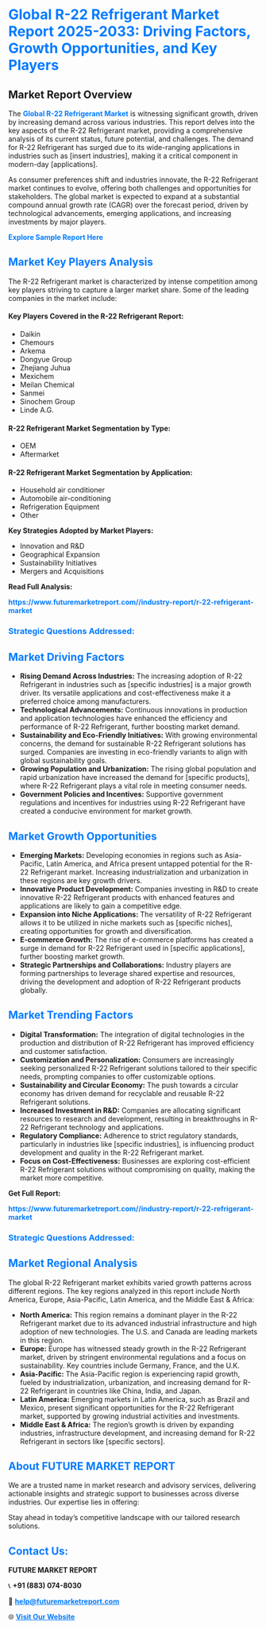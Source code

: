 <h1 style="color: #007BFF;">Global R-22 Refrigerant Market Report 2025-2033: Driving Factors, Growth Opportunities, and Key Players</h1>

<section id="overview">
<h2>Market Report Overview</h2>
<p>The <a href="https://www.futuremarketreport.com//industry-report/r-22-refrigerant-market" style="color: #007BFF; text-decoration: none;"><strong>Global R-22 Refrigerant Market</strong></a> is witnessing significant growth, driven by increasing demand across various industries. This report delves into the key aspects of the R-22 Refrigerant market, providing a comprehensive analysis of its current status, future potential, and challenges. The demand for R-22 Refrigerant has surged due to its wide-ranging applications in industries such as [insert industries], making it a critical component in modern-day [applications].</p>
<p>As consumer preferences shift and industries innovate, the R-22 Refrigerant market continues to evolve, offering both challenges and opportunities for stakeholders. The global market is expected to expand at a substantial compound annual growth rate (CAGR) over the forecast period, driven by technological advancements, emerging applications, and increasing investments by major players.</p>
</section>

<section id="overview">
<p><a href="https://www.futuremarketreport.com//request-sample/reportId=47389" style="color: #007BFF; text-decoration: none;"><strong>Explore Sample Report Here</strong></a></p>
</section>

<section id="key-players">
<h2 style="color: #007BFF;">Market Key Players Analysis</h2>
<p>The R-22 Refrigerant market is characterized by intense competition among key players striving to capture a larger market share. Some of the leading companies in the market include:</p>
<h4>Key Players Covered in the R-22 Refrigerant Report:</h4>
<ul><li>Daikin</li><li>Chemours</li><li>Arkema</li><li>Dongyue Group</li><li>Zhejiang Juhua</li><li>Mexichem</li><li>Meilan Chemical</li><li>Sanmei</li><li>Sinochem Group</li><li>Linde A.G.</li></ul>
<h4>R-22 Refrigerant Market Segmentation by Type:</h4>
<ul><li>OEM</li><li>Aftermarket</li></ul>

<h4>R-22 Refrigerant Market Segmentation by Application:</h4>
<ul><li>Household air conditioner</li><li>Automobile air-conditioning</li><li>Refrigeration Equipment</li><li>Other</li></ul>
<p><strong>Key Strategies Adopted by Market Players:</strong></p>
<ul>
<li>Innovation and R&D</li>
<li>Geographical Expansion</li>
<li>Sustainability Initiatives</li>
<li>Mergers and Acquisitions</li>
</ul>
</section>

<section>
<p><strong>Read Full Analysis: </strong></p><a href="https://www.futuremarketreport.com//industry-report/r-22-refrigerant-market" style="color: #007BFF; text-decoration: none;"><strong>https://www.futuremarketreport.com//industry-report/r-22-refrigerant-market</strong></a>
<h3 style="color: #007BFF;">Strategic Questions Addressed:</h3>
</section>

<section id="driving-factors">
<h2 style="color: #007BFF;">Market Driving Factors</h2>
<ul>
<li><strong>Rising Demand Across Industries:</strong> The increasing adoption of R-22 Refrigerant in industries such as [specific industries] is a major growth driver. Its versatile applications and cost-effectiveness make it a preferred choice among manufacturers.</li>
<li><strong>Technological Advancements:</strong> Continuous innovations in production and application technologies have enhanced the efficiency and performance of R-22 Refrigerant, further boosting market demand.</li>
<li><strong>Sustainability and Eco-Friendly Initiatives:</strong> With growing environmental concerns, the demand for sustainable R-22 Refrigerant solutions has surged. Companies are investing in eco-friendly variants to align with global sustainability goals.</li>
<li><strong>Growing Population and Urbanization:</strong> The rising global population and rapid urbanization have increased the demand for [specific products], where R-22 Refrigerant plays a vital role in meeting consumer needs.</li>
<li><strong>Government Policies and Incentives:</strong> Supportive government regulations and incentives for industries using R-22 Refrigerant have created a conducive environment for market growth.</li>
</ul>
</section>

<section id="growth-opportunities">
<h2 style="color: #007BFF;">Market Growth Opportunities</h2>
<ul>
<li><strong>Emerging Markets:</strong> Developing economies in regions such as Asia-Pacific, Latin America, and Africa present untapped potential for the R-22 Refrigerant market. Increasing industrialization and urbanization in these regions are key growth drivers.</li>
<li><strong>Innovative Product Development:</strong> Companies investing in R&D to create innovative R-22 Refrigerant products with enhanced features and applications are likely to gain a competitive edge.</li>
<li><strong>Expansion into Niche Applications:</strong> The versatility of R-22 Refrigerant allows it to be utilized in niche markets such as [specific niches], creating opportunities for growth and diversification.</li>
<li><strong>E-commerce Growth:</strong> The rise of e-commerce platforms has created a surge in demand for R-22 Refrigerant used in [specific applications], further boosting market growth.</li>
<li><strong>Strategic Partnerships and Collaborations:</strong> Industry players are forming partnerships to leverage shared expertise and resources, driving the development and adoption of R-22 Refrigerant products globally.</li>
</ul>
</section>

<section id="trending-factors">
<h2 style="color: #007BFF;">Market Trending Factors</h2>
<ul>
<li><strong>Digital Transformation:</strong> The integration of digital technologies in the production and distribution of R-22 Refrigerant has improved efficiency and customer satisfaction.</li>
<li><strong>Customization and Personalization:</strong> Consumers are increasingly seeking personalized R-22 Refrigerant solutions tailored to their specific needs, prompting companies to offer customizable options.</li>
<li><strong>Sustainability and Circular Economy:</strong> The push towards a circular economy has driven demand for recyclable and reusable R-22 Refrigerant solutions.</li>
<li><strong>Increased Investment in R&D:</strong> Companies are allocating significant resources to research and development, resulting in breakthroughs in R-22 Refrigerant technology and applications.</li>
<li><strong>Regulatory Compliance:</strong> Adherence to strict regulatory standards, particularly in industries like [specific industries], is influencing product development and quality in the R-22 Refrigerant market.</li>
<li><strong>Focus on Cost-Effectiveness:</strong> Businesses are exploring cost-efficient R-22 Refrigerant solutions without compromising on quality, making the market more competitive.</li>
</ul>
</section>

<section>
<p><strong>Get Full Report: </strong></p><a href="https://www.futuremarketreport.com//industry-report/r-22-refrigerant-market" style="color: #007BFF; text-decoration: none;"><strong>https://www.futuremarketreport.com//industry-report/r-22-refrigerant-market</strong></a>
<h3 style="color: #007BFF;">Strategic Questions Addressed:</h3>
</section>


<section id="regional-analysis">
<h2 style="color: #007BFF;">Market Regional Analysis</h2>
<p>The global R-22 Refrigerant market exhibits varied growth patterns across different regions. The key regions analyzed in this report include North America, Europe, Asia-Pacific, Latin America, and the Middle East & Africa:</p>
<ul>
<li><strong>North America:</strong> This region remains a dominant player in the R-22 Refrigerant market due to its advanced industrial infrastructure and high adoption of new technologies. The U.S. and Canada are leading markets in this region.</li>
<li><strong>Europe:</strong> Europe has witnessed steady growth in the R-22 Refrigerant market, driven by stringent environmental regulations and a focus on sustainability. Key countries include Germany, France, and the U.K.</li>
<li><strong>Asia-Pacific:</strong> The Asia-Pacific region is experiencing rapid growth, fueled by industrialization, urbanization, and increasing demand for R-22 Refrigerant in countries like China, India, and Japan.</li>
<li><strong>Latin America:</strong> Emerging markets in Latin America, such as Brazil and Mexico, present significant opportunities for the R-22 Refrigerant market, supported by growing industrial activities and investments.</li>
<li><strong>Middle East & Africa:</strong> The region’s growth is driven by expanding industries, infrastructure development, and increasing demand for R-22 Refrigerant in sectors like [specific sectors].</li>
</ul>
</section>

<footer>
<h2 style="color: #007BFF;">About FUTURE MARKET REPORT</h2>
<p>We are a trusted name in market research and advisory services, delivering actionable insights and strategic support to businesses across diverse industries. Our expertise lies in offering:</p>

<p>Stay ahead in today’s competitive landscape with our tailored research solutions.</p>

<h2 style="color: #007BFF;">Contact Us:</h2>
<p><strong>FUTURE MARKET REPORT</strong></p>
<p>📞 <strong>+91 (883) 074-8030</strong></p>
<p>📧 <strong><a href="mailto:help@futuremarketreport.com" style="color: #007BFF;">help@futuremarketreport.com</a></strong></p>
<p>🌐 <strong><a href="https://www.futuremarketreport.com/" style="color: #007BFF;">Visit Our Website</a></strong></p>
</footer>